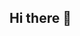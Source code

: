 ## Hi there 👋

<!--
**kledwards0914/kledwards0914** is a ✨ _special_ ✨ repository because its `README.md` (this file) appears on your GitHub profile.

Here are some ideas to get you started:

- 🔭 I’m currently working on my cs1200 work.
- 🌱 I’m currently learning data science.
- 👯 I’m looking to collaborate on my data science project.
- 🤔 I’m looking for help with discrete structures. 
- 💬 Ask me about my favorite part of school. 
- 📫 How to reach me: Edwards.kai@northeastern.edu
- 😄 Pronouns: she/her
- ⚡ Fun fact: I love to figure skate.
-->
